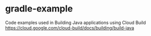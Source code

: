# gradle-example
Code examples used in Building Java  applications using Cloud Build
https://cloud.google.com/cloud-build/docs/building/build-java
